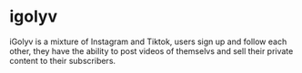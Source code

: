 # igolyv

iGolyv is a mixture of Instagram and Tiktok, users sign up and follow each other, they have the ability to post videos of themselvs and sell their private content to their subscribers.



